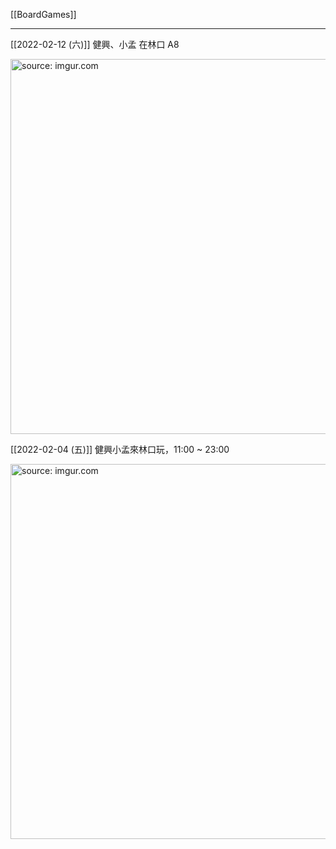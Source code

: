[[BoardGames]]

---

[[2022-02-12 (六)]] 健興、小孟 在林口 A8

<a href="https://imgur.com/1zVq7GN"><img src="https://i.imgur.com/1zVq7GN.jpg" title="source: imgur.com" width="600px"/></a>

[[2022-02-04 (五)]] 健興小孟來林口玩，11:00 ~ 23:00

<a href="https://imgur.com/cwxo4D8"><img src="https://i.imgur.com/cwxo4D8.jpg" title="source: imgur.com" width="600px"/></a>
